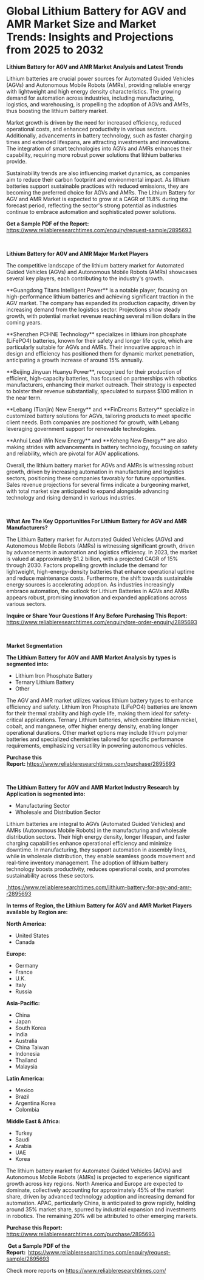<p><h1>Global Lithium Battery for AGV and AMR Market Size and Market Trends: Insights and Projections from 2025 to 2032</h1></p><p><strong>Lithium Battery for AGV and AMR Market Analysis and Latest Trends</strong></p>
<p><p>Lithium batteries are crucial power sources for Automated Guided Vehicles (AGVs) and Autonomous Mobile Robots (AMRs), providing reliable energy with lightweight and high energy density characteristics. The growing demand for automation across industries, including manufacturing, logistics, and warehousing, is propelling the adoption of AGVs and AMRs, thus boosting the lithium battery market. </p><p>Market growth is driven by the need for increased efficiency, reduced operational costs, and enhanced productivity in various sectors. Additionally, advancements in battery technology, such as faster charging times and extended lifespans, are attracting investments and innovations. The integration of smart technologies into AGVs and AMRs enhances their capability, requiring more robust power solutions that lithium batteries provide.</p><p>Sustainability trends are also influencing market dynamics, as companies aim to reduce their carbon footprint and environmental impact. As lithium batteries support sustainable practices with reduced emissions, they are becoming the preferred choice for AGVs and AMRs. The Lithium Battery for AGV and AMR Market is expected to grow at a CAGR of 11.8% during the forecast period, reflecting the sector's strong potential as industries continue to embrace automation and sophisticated power solutions.</p></p>
<p><strong>Get a Sample PDF of the Report:&nbsp;</strong> <a href="https://www.reliableresearchtimes.com/enquiry/request-sample/2895693?utm_campaign=2958&utm_medium=2&utm_source=Github&utm_content=ia&utm_term=15032025&utm_id=lithium-battery-for-agv-and-amr">https://www.reliableresearchtimes.com/enquiry/request-sample/2895693</a></p>
<p>&nbsp;</p>
<p><strong>Lithium Battery for AGV and AMR Major Market Players</strong></p>
<p><p>The competitive landscape of the lithium battery market for Automated Guided Vehicles (AGVs) and Autonomous Mobile Robots (AMRs) showcases several key players, each contributing to the industry's growth.</p><p>**Guangdong Titans Intelligent Power** is a notable player, focusing on high-performance lithium batteries and achieving significant traction in the AGV market. The company has expanded its production capacity, driven by increasing demand from the logistics sector. Projections show steady growth, with potential market revenue reaching several million dollars in the coming years.</p><p>**Shenzhen PCHNE Technology** specializes in lithium iron phosphate (LiFePO4) batteries, known for their safety and longer life cycle, which are particularly suitable for AGVs and AMRs. Their innovative approach in design and efficiency has positioned them for dynamic market penetration, anticipating a growth increase of around 15% annually.</p><p>**Beijing Jinyuan Huanyu Power**, recognized for their production of efficient, high-capacity batteries, has focused on partnerships with robotics manufacturers, enhancing their market outreach. Their strategy is expected to bolster their revenue substantially, speculated to surpass $100 million in the near term.</p><p>**Lebang (Tianjin) New Energy** and **FinDreams Battery** specialize in customized battery solutions for AGVs, tailoring products to meet specific client needs. Both companies are positioned for growth, with Lebang leveraging government support for renewable technologies.</p><p>**Anhui Lead-Win New Energy** and **Keheng New Energy** are also making strides with advancements in battery technology, focusing on safety and reliability, which are pivotal for AGV applications.</p><p>Overall, the lithium battery market for AGVs and AMRs is witnessing robust growth, driven by increasing automation in manufacturing and logistics sectors, positioning these companies favorably for future opportunities. Sales revenue projections for several firms indicate a burgeoning market, with total market size anticipated to expand alongside advancing technology and rising demand in various industries.</p></p>
<p>&nbsp;</p>
<p><strong>What Are The Key Opportunities For Lithium Battery for AGV and AMR Manufacturers?</strong></p>
<p><p>The Lithium Battery market for Automated Guided Vehicles (AGVs) and Autonomous Mobile Robots (AMRs) is witnessing significant growth, driven by advancements in automation and logistics efficiency. In 2023, the market is valued at approximately $1.2 billion, with a projected CAGR of 15% through 2030. Factors propelling growth include the demand for lightweight, high-energy-density batteries that enhance operational uptime and reduce maintenance costs. Furthermore, the shift towards sustainable energy sources is accelerating adoption. As industries increasingly embrace automation, the outlook for Lithium Batteries in AGVs and AMRs appears robust, promising innovation and expanded applications across various sectors.</p></p>
<p><strong>Inquire or Share Your Questions If Any Before Purchasing This Report:</strong> <a href="https://www.reliableresearchtimes.com/enquiry/pre-order-enquiry/2895693?utm_campaign=2958&utm_medium=2&utm_source=Github&utm_content=ia&utm_term=15032025&utm_id=lithium-battery-for-agv-and-amr">https://www.reliableresearchtimes.com/enquiry/pre-order-enquiry/2895693</a></p>
<p>&nbsp;</p>
<p><strong>Market Segmentation</strong></p>
<p><strong>The Lithium Battery for AGV and AMR Market Analysis by types is segmented into:</strong></p>
<p><ul><li>Lithium Iron Phosphate Battery</li><li>Ternary Lithium Battery</li><li>Other</li></ul></p>
<p><p>The AGV and AMR market utilizes various lithium battery types to enhance efficiency and safety. Lithium Iron Phosphate (LiFePO4) batteries are known for their thermal stability and high cycle life, making them ideal for safety-critical applications. Ternary Lithium batteries, which combine lithium nickel, cobalt, and manganese, offer higher energy density, enabling longer operational durations. Other market options may include lithium polymer batteries and specialized chemistries tailored for specific performance requirements, emphasizing versatility in powering autonomous vehicles.</p></p>
<p><strong>Purchase this Report:&nbsp;</strong><a href="https://www.reliableresearchtimes.com/purchase/2895693?utm_campaign=2958&utm_medium=2&utm_source=Github&utm_content=ia&utm_term=15032025&utm_id=lithium-battery-for-agv-and-amr">https://www.reliableresearchtimes.com/purchase/2895693</a></p>
<p>&nbsp;</p>
<p><strong>The Lithium Battery for AGV and AMR Market Industry Research by Application is segmented into:</strong></p>
<p><ul><li>Manufacturing Sector</li><li>Wholesale and Distribution Sector</li></ul></p>
<p><p>Lithium batteries are integral to AGVs (Automated Guided Vehicles) and AMRs (Autonomous Mobile Robots) in the manufacturing and wholesale distribution sectors. Their high energy density, longer lifespan, and faster charging capabilities enhance operational efficiency and minimize downtime. In manufacturing, they support automation in assembly lines, while in wholesale distribution, they enable seamless goods movement and real-time inventory management. The adoption of lithium battery technology boosts productivity, reduces operational costs, and promotes sustainability across these sectors.</p></p>
<p><a href="https://www.reliableresearchtimes.com/lithium-battery-for-agv-and-amr-r2895693?utm_campaign=2958&utm_medium=2&utm_source=Github&utm_content=ia&utm_term=15032025&utm_id=lithium-battery-for-agv-and-amr">&nbsp;https://www.reliableresearchtimes.com/lithium-battery-for-agv-and-amr-r2895693</a></p>
<p><strong>In terms of Region, the Lithium Battery for AGV and AMR Market Players available by Region are:</strong></p>
<p>
    <p> <strong> North America: </strong>
        <ul>
            <li>United States</li>
            <li>Canada</li>
        </ul>
        </p> 
    <p> <strong> Europe: </strong>
        <ul>
            <li>Germany</li>
            <li>France</li>
            <li>U.K.</li>
            <li>Italy</li>
            <li>Russia</li>
        </ul>
        </p> 
    <p> <strong> Asia-Pacific: </strong>
        <ul>
            <li>China</li>
            <li>Japan</li>
            <li>South Korea</li>
            <li>India</li>
            <li>Australia</li>
            <li>China Taiwan</li>
            <li>Indonesia</li>
            <li>Thailand</li>
            <li>Malaysia</li>
        </ul>
        </p> 
    <p> <strong> Latin America: </strong>
        <ul>
            <li>Mexico</li>
            <li>Brazil</li>
            <li>Argentina Korea</li>
            <li>Colombia</li>
        </ul>
        </p> 
    <p> <strong> Middle East & Africa: </strong>
        <ul>
            <li>Turkey</li>
            <li>Saudi</li>
            <li>Arabia</li>
            <li>UAE</li>
            <li>Korea</li>
        </ul>
    </p>
    </p>
<p><p>The lithium battery market for Automated Guided Vehicles (AGVs) and Autonomous Mobile Robots (AMRs) is projected to experience significant growth across key regions. North America and Europe are expected to dominate, collectively accounting for approximately 45% of the market share, driven by advanced technology adoption and increasing demand for automation. APAC, particularly China, is anticipated to grow rapidly, holding around 35% market share, spurred by industrial expansion and investments in robotics. The remaining 20% will be attributed to other emerging markets.</p></p>
<p><strong>Purchase this Report: </strong><a href="https://www.reliableresearchtimes.com/purchase/2895693?utm_campaign=2958&utm_medium=2&utm_source=Github&utm_content=ia&utm_term=15032025&utm_id=lithium-battery-for-agv-and-amr">https://www.reliableresearchtimes.com/purchase/2895693</a></p>
<p>&nbsp;<strong>Get a Sample PDF of the Report:&nbsp;&nbsp;</strong><a href="https://www.reliableresearchtimes.com/enquiry/request-sample/2895693?utm_campaign=2958&utm_medium=2&utm_source=Github&utm_content=ia&utm_term=15032025&utm_id=lithium-battery-for-agv-and-amr">https://www.reliableresearchtimes.com/enquiry/request-sample/2895693</a></p>
<p><strong></strong></p>
<p>Check more reports on <a href="https://www.reliableresearchtimes.com/?utm_campaign=2958&utm_medium=2&utm_source=Github&utm_content=ia&utm_term=15032025&utm_id=lithium-battery-for-agv-and-amr">https://www.reliableresearchtimes.com/</a></p>